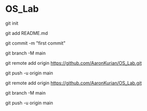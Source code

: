 # OS_Lab



git init

git add README.md

git commit -m "first commit"

git branch -M main

git remote add origin https://github.com/AaronKurian/OS_Lab.git

git push -u origin main





git remote add origin https://github.com/AaronKurian/OS_Lab.git

git branch -M main

git push -u origin main
